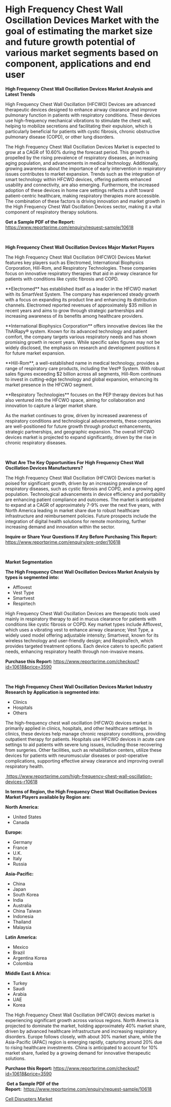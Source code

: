 <p><h1>High Frequency Chest Wall Oscillation Devices Market with the goal of estimating the market size and future growth potential of various market segments based on component, applications and end user</h1></p><p><strong>High Frequency Chest Wall Oscillation Devices Market Analysis and Latest Trends</strong></p>
<p><p>High Frequency Chest Wall Oscillation (HFCWO) Devices are advanced therapeutic devices designed to enhance airway clearance and improve pulmonary function in patients with respiratory conditions. These devices use high-frequency mechanical vibrations to stimulate the chest wall, helping to mobilize secretions and facilitating their expulsion, which is particularly beneficial for patients with cystic fibrosis, chronic obstructive pulmonary disease (COPD), or other lung disorders.</p><p>The High Frequency Chest Wall Oscillation Devices Market is expected to grow at a CAGR of 10.60% during the forecast period. This growth is propelled by the rising prevalence of respiratory diseases, an increasing aging population, and advancements in medical technology. Additionally, growing awareness about the importance of early intervention in respiratory issues contributes to market expansion. Trends such as the integration of smart technology within HFCWO devices, offering patients enhanced usability and connectivity, are also emerging. Furthermore, the increased adoption of these devices in home care settings reflects a shift toward patient-centric healthcare, making respiratory therapies more accessible. The combination of these factors is driving innovation and market growth in the High Frequency Chest Wall Oscillation Devices sector, making it a vital component of respiratory therapy solutions.</p></p>
<p><strong>Get a Sample PDF of the Report:&nbsp;</strong> <a href="https://www.reportprime.com/enquiry/request-sample/10618?utm_campaign=2306&utm_medium=2&utm_source=Github&utm_content=ia&utm_term=20032025&utm_id=high-frequency-chest-wall-oscillation-devices">https://www.reportprime.com/enquiry/request-sample/10618</a></p>
<p>&nbsp;</p>
<p><strong>High Frequency Chest Wall Oscillation Devices Major Market Players</strong></p>
<p><p>The High Frequency Chest Wall Oscillation (HFCWO) Devices Market features key players such as Electromed, International Biophysics Corporation, Hill-Rom, and Respiratory Technologies. These companies focus on innovative respiratory therapies that aid in airway clearance for patients with conditions like cystic fibrosis and COPD.</p><p>**Electromed** has established itself as a leader in the HFCWO market with its SmartVest System. The company has experienced steady growth with a focus on expanding its product line and enhancing its distribution channels. Electromed reported revenues of approximately $35 million in recent years and aims to grow through strategic partnerships and increasing awareness of its benefits among healthcare providers.</p><p>**International Biophysics Corporation** offers innovative devices like the ThAIRapy® system. Known for its advanced technology and patient comfort, the company targets various respiratory needs and has shown promising growth in recent years. While specific sales figures may not be widely disclosed, the emphasis on research and development positions it for future market expansion.</p><p>**Hill-Rom**, a well-established name in medical technology, provides a range of respiratory care products, including the Vest® System. With robust sales figures exceeding $2 billion across all segments, Hill-Rom continues to invest in cutting-edge technology and global expansion, enhancing its market presence in the HFCWO segment.</p><p>**Respiratory Technologies** focuses on the PEP therapy devices but has also ventured into the HFCWO space, aiming for collaboration and innovation to capture a larger market share. </p><p>As the market continues to grow, driven by increased awareness of respiratory conditions and technological advancements, these companies are well-positioned for future growth through product enhancements, strategic partnerships, and geographic expansion. The overall HFCWO devices market is projected to expand significantly, driven by the rise in chronic respiratory diseases.</p></p>
<p>&nbsp;</p>
<p><strong>What Are The Key Opportunities For High Frequency Chest Wall Oscillation Devices Manufacturers?</strong></p>
<p><p>The High Frequency Chest Wall Oscillation (HFCWO) Devices market is poised for significant growth, driven by an increasing prevalence of respiratory diseases, such as cystic fibrosis and COPD, and a growing aged population. Technological advancements in device efficiency and portability are enhancing patient compliance and outcomes. The market is anticipated to expand at a CAGR of approximately 7-9% over the next five years, with North America leading in market share due to robust healthcare infrastructure and reimbursement policies. Future prospects include the integration of digital health solutions for remote monitoring, further increasing demand and innovation within the sector.</p></p>
<p><strong>Inquire or Share Your Questions If Any Before Purchasing This Report:</strong> <a href="https://www.reportprime.com/enquiry/pre-order/10618?utm_campaign=2306&utm_medium=2&utm_source=Github&utm_content=ia&utm_term=20032025&utm_id=high-frequency-chest-wall-oscillation-devices">https://www.reportprime.com/enquiry/pre-order/10618</a></p>
<p>&nbsp;</p>
<p><strong>Market Segmentation</strong></p>
<p><strong>The High Frequency Chest Wall Oscillation Devices Market Analysis by types is segmented into:</strong></p>
<p><ul><li>Afflovest</li><li>Vest Type</li><li>Smartvest</li><li>Respirtech</li></ul></p>
<p><p>High Frequency Chest Wall Oscillation Devices are therapeutic tools used mainly in respiratory therapy to aid in mucus clearance for patients with conditions like cystic fibrosis or COPD. Key market types include Afflovest, which uses a vibrating vest to enhance airway clearance; Vest Type, a widely used model offering adjustable intensity; Smartvest, known for its wireless technology and user-friendly design; and RespiraTech, which provides targeted treatment options. Each device caters to specific patient needs, enhancing respiratory health through non-invasive means.</p></p>
<p><strong>Purchase this Report:&nbsp;</strong><a href="https://www.reportprime.com/checkout?id=10618&price=3590&utm_campaign=2306&utm_medium=2&utm_source=Github&utm_content=ia&utm_term=20032025&utm_id=high-frequency-chest-wall-oscillation-devices">https://www.reportprime.com/checkout?id=10618&price=3590</a></p>
<p>&nbsp;</p>
<p><strong>The High Frequency Chest Wall Oscillation Devices Market Industry Research by Application is segmented into:</strong></p>
<p><ul><li>Clinics</li><li>Hospitals</li><li>Others</li></ul></p>
<p><p>The high-frequency chest wall oscillation (HFCWO) devices market is primarily applied in clinics, hospitals, and other healthcare settings. In clinics, these devices help manage chronic respiratory conditions, providing outpatient therapy for patients. Hospitals use HFCWO devices in acute care settings to aid patients with severe lung issues, including those recovering from surgeries. Other facilities, such as rehabilitation centers, utilize these devices for patients with neuromuscular diseases or post-operative complications, supporting effective airway clearance and improving overall respiratory health.</p></p>
<p><a href="https://www.reportprime.com/high-frequency-chest-wall-oscillation-devices-r10618?utm_campaign=2306&utm_medium=2&utm_source=Github&utm_content=ia&utm_term=20032025&utm_id=high-frequency-chest-wall-oscillation-devices">&nbsp;https://www.reportprime.com/high-frequency-chest-wall-oscillation-devices-r10618</a></p>
<p><strong>In terms of Region, the High Frequency Chest Wall Oscillation Devices Market Players available by Region are:</strong></p>
<p>
    <p> <strong> North America: </strong>
        <ul>
            <li>United States</li>
            <li>Canada</li>
        </ul>
        </p> 
    <p> <strong> Europe: </strong>
        <ul>
            <li>Germany</li>
            <li>France</li>
            <li>U.K.</li>
            <li>Italy</li>
            <li>Russia</li>
        </ul>
        </p> 
    <p> <strong> Asia-Pacific: </strong>
        <ul>
            <li>China</li>
            <li>Japan</li>
            <li>South Korea</li>
            <li>India</li>
            <li>Australia</li>
            <li>China Taiwan</li>
            <li>Indonesia</li>
            <li>Thailand</li>
            <li>Malaysia</li>
        </ul>
        </p> 
    <p> <strong> Latin America: </strong>
        <ul>
            <li>Mexico</li>
            <li>Brazil</li>
            <li>Argentina Korea</li>
            <li>Colombia</li>
        </ul>
        </p> 
    <p> <strong> Middle East & Africa: </strong>
        <ul>
            <li>Turkey</li>
            <li>Saudi</li>
            <li>Arabia</li>
            <li>UAE</li>
            <li>Korea</li>
        </ul>
    </p>
    </p>
<p><p>The High Frequency Chest Wall Oscillation (HFCWO) devices market is experiencing significant growth across various regions. North America is projected to dominate the market, holding approximately 40% market share, driven by advanced healthcare infrastructure and increasing respiratory disorders. Europe follows closely, with about 30% market share, while the Asia-Pacific (APAC) region is emerging rapidly, capturing around 20% due to rising healthcare investments. China is anticipated to account for 10% market share, fueled by a growing demand for innovative therapeutic solutions.</p></p>
<p><strong>Purchase this Report: </strong><a href="https://www.reportprime.com/checkout?id=10618&price=3590&utm_campaign=2306&utm_medium=2&utm_source=Github&utm_content=ia&utm_term=20032025&utm_id=high-frequency-chest-wall-oscillation-devices">https://www.reportprime.com/checkout?id=10618&price=3590</a></p>
<p>&nbsp;<strong>Get a Sample PDF of the Report:&nbsp;&nbsp;</strong><a href="https://www.reportprime.com/enquiry/request-sample/10618?utm_campaign=2306&utm_medium=2&utm_source=Github&utm_content=ia&utm_term=20032025&utm_id=high-frequency-chest-wall-oscillation-devices">https://www.reportprime.com/enquiry/request-sample/10618</a></p>
<p><strong></strong></p>
<p><p><a href="https://github.com/PeterParrish5/Market-Research-Report-List-7/blob/main/cell-disrupters-market.md?utm_campaign=2306&utm_medium=2&utm_source=Github&utm_content=ia&utm_term=20032025&utm_id=high-frequency-chest-wall-oscillation-devices">Cell Disrupters Market</a></p></p>
